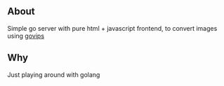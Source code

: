 ## About
Simple go server with pure html + javascript frontend, to convert images using [govips](https://github.com/davidbyttow/govips)

## Why
Just playing around with golang
